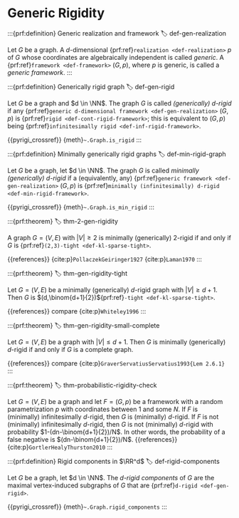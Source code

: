 # Generic Rigidity

:::{prf:definition} Generic realization and framework
:label: def-gen-realization

Let $G$ be a graph. A $d$-dimensional {prf:ref}`realization <def-realization>` $p$ of $G$ whose coordinates are algebraically independent is called _generic_.
A {prf:ref}`framework <def-framework>` $(G, p)$, where $p$ is generic, is called a _generic framework_.
:::

:::{prf:definition} Generically rigid graph
:label: def-gen-rigid

Let $G$ be a graph and $d \in \NN$.
The graph $G$ is called _(generically) $d$-rigid_ if any {prf:ref}`generic d-dimensional framework <def-gen-realization>` $(G, p)$ is {prf:ref}`rigid <def-cont-rigid-framework>`; this is equivalent to $(G, p)$ being {prf:ref}`infinitesimally rigid <def-inf-rigid-framework>`.

{{pyrigi_crossref}} {meth}`~.Graph.is_rigid`
:::



:::{prf:definition} Minimally generically rigid graphs
:label: def-min-rigid-graph

Let $G$ be a graph, let $d \in \NN$.
The graph $G$ is called _minimally (generically) $d$-rigid_ if a (equivalently, any) {prf:ref}`generic framework <def-gen-realization>` $(G, p)$ is {prf:ref}`minimally (infinitesimally) d-rigid <def-min-rigid-framework>`.

{{pyrigi_crossref}} {meth}`~.Graph.is_min_rigid`
:::


:::{prf:theorem}
:label: thm-2-gen-rigidity

A graph $G = (V, E)$ with $|V|\geq 2$ is minimally (generically) $2$-rigid if and only if $G$ is {prf:ref}`(2,3)-tight <def-kl-sparse-tight>`.

{{references}} {cite:p}`PollaczekGeiringer1927`
{cite:p}`Laman1970`
:::

:::{prf:theorem}
:label: thm-gen-rigidity-tight

Let $G = (V, E)$ be a minimally (generically) $d$-rigid graph with $|V|\geq d+1$. Then $G$ is $(d,\binom{d+1}{2})${prf:ref}`-tight <def-kl-sparse-tight>`.

{{references}} compare {cite:p}`Whiteley1996`
:::

:::{prf:theorem}
:label: thm-gen-rigidity-small-complete

Let $G = (V, E)$ be a graph with $|V|\leq d+1$. Then $G$ is minimally (generically) $d$-rigid if and only if $G$ is a complete graph.

{{references}} compare {cite:p}`GraverServatiusServatius1993{Lem 2.6.1}`
:::

:::{prf:theorem}
:label: thm-probabilistic-rigidity-check

Let $G = (V, E)$ be a graph and let $F=(G,p)$ be a framework with a random parametrization $p$ with coordinates between 1 and some $N$.
If $F$ is (minimally) infinitesimally $d$-rigid, then $G$ is (minimally) $d$-rigid.
If $F$ is not (minimally) infinitesimally $d$-rigid, then $G$ is not (minimally) $d$-rigid with probability $1-(dn-\binom{d+1}{2})/N$.
In other words, the probability of a false negative is $(dn-\binom{d+1}{2})/N$.
{{references}} {cite:p}`GortlerHealyThurston2010`
:::

:::{prf:definition} Rigid components in $\RR^d$
:label: def-rigid-components

Let $G$ be a graph, let $d \in \NN$.
The _d-rigid components_ of $G$ are the maximal vertex-induced subgraphs 
of $G$ that are {prf:ref}`d-rigid <def-gen-rigid>`.

{{pyrigi_crossref}} {meth}`~.Graph.rigid_components`
:::
